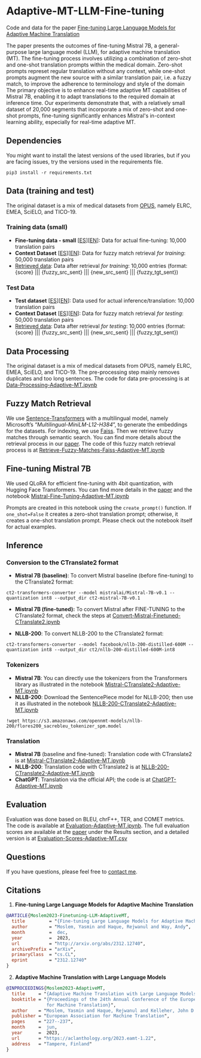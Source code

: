 # Adaptive-MT-LLM-Fine-tuning

Code and data for the paper [Fine-tuning Large Language Models for Adaptive Machine Translation](https://arxiv.org/abs/2312.12740)

The paper presents the outcomes of fine-tuning Mistral 7B, a general-purpose large language model (LLM), for adaptive machine translation (MT). The fine-tuning process involves utilizing a combination of zero-shot and one-shot translation prompts within the medical domain. Zero-shot prompts represet regular translation without any context, while one-shot prompts augment the new source with a similar translation pair, i.e. a fuzzy match, to improve the adherence to terminology and style of the domain The primary objective is to enhance real-time adaptive MT capabilities of Mistral 7B, enabling it to adapt translations to the required domain at inference time. Our experiments demonstrate that, with a relatively small dataset of 20,000 segments that incorporate a mix of zero-shot and one-shot prompts, fine-tuning significantly enhances Mistral's in-context learning ability, especially for real-time adaptive MT.

## Dependencies

You might want to install the latest versions of the used libraries, but if you are facing issues, try the versions used in the requirements file.
```
pip3 install -r requirements.txt
```

## Data (training and test)

The original dataset is a mix of medical datasets from [OPUS](https://opus.nlpl.eu/), namely ELRC, EMEA, SciELO, and TICO-19.

### Training data (small)

* **Fine-tuning data - small** [[ES](data/small-train/all-filtered.es.real.smalltrain)][[EN](data/small-train/all-filtered.en.real.smalltrain)]: Data for actual fine-tuning: 10,000 translation pairs
* **Context Dataset** [[ES](data/small-train/all-filtered.es.fuzzy.smalltrain)][[EN](data/small-train/all-filtered.en.fuzzy.smalltrain)]: Data for fuzzy match retrieval _for training_: 50,000 translation pairs
* [Retrieved data](data/small-train/all-filtered.esen.ms-multi-12.online.smalltrain): Data after retrieval _for training_: 10,000 entries (format: {score} ||| {fuzzy_src_sent} ||| {new_src_sent} ||| {fuzzy_tgt_sent})

### Test Data

* **Test dataset** [[ES](data/test/all-filtered.es.real.test)][[EN](data/test/all-filtered.en.real.test)]: Data used for actual inference/translation: 10,000 translation pairs
* **Context Dataset** [[ES](data/test/all-filtered.es.fuzzy.test)][[EN](data/test/all-filtered.en.fuzzy.test)]: Data for fuzzy match retrieval _for testing_: 50,000 translation pairs
* [Retrieved data](data/test/all-filtered.esen.ms-multi-12.online.test): Data after retrieval _for testing_: 10,000 entries (format: {score} ||| {fuzzy_src_sent} ||| {new_src_sent} ||| {fuzzy_tgt_sent})

## Data Processing

The original dataset is a mix of medical datasets from OPUS, namely ELRC, EMEA, SciELO, and TICO-19. The pre-processing step mainly removes duplicates and too long sentences. The code for data pre-processing is at [Data-Processing-Adaptive-MT.ipynb](Data-Processing-Adaptive-MT.ipynb)

## Fuzzy Match Retrieval

We use [Sentence-Transformers](https://www.sbert.net/) with a multilingual model, namely Microsoft’s “_Multilingual-MiniLM-L12-H384_”, to generate the embeddings for the datasets. For indexing, we use [Faiss](https://github.com/facebookresearch/faiss). Then we retrieve fuzzy matches through semantic search. You can find more details about the retrieval process in our [paper]([url](https://arxiv.org/abs/2312.12740)). The code of this fuzzy match retrieval process is at [Retrieve-Fuzzy-Matches-Faiss-Adaptive-MT.ipynb](Retrieve-Fuzzy-Matches-Faiss-Adaptive-MT.ipynb)

## Fine-tuning Mistral 7B

We used QLoRA for efficient fine-tuning with 4bit quantization, with Hugging Face Transformers. You can find more details in the [paper]([url](https://arxiv.org/abs/2312.12740)) and the notebook [Mistral-Fine-Tuning-Adaptive-MT.ipynb](Mistral-Fine-Tuning-Adaptive-MT.ipynb)

Prompts are created in this notebook using the `create_prompt()` function. If `one_shot=False` it creates a zero-shot translation prompt; otherwise, it creates a one-shot translation prompt. Please check out the notebook itself for actual examples.

## Inference

### Conversion to the CTranslate2 format

* **Mistral 7B (baseline)**: To convert Mistral baseline (before fine-tuning) to the CTranslate2 format:
```
ct2-transformers-converter --model mistralai/Mistral-7B-v0.1 --quantization int8 --output_dir ct2-mistral-7B-v0.1
```
* **Mistral 7B (fine-tuned):** To convert Mistral after FINE-TUNING to the CTranslate2 format, check the steps at [Convert-Mistral-Finetuned-CTranslate2.ipynb](Convert-Mistral-Finetuned-CTranslate2.ipynb)

* **NLLB-200**: To convert NLLB-200 to the CTranslate2 format:
```
ct2-transformers-converter --model facebook/nllb-200-distilled-600M --quantization int8 --output_dir ct2/nllb-200-distilled-600M-int8
```

### Tokenizers

* **Mistral 7B**: You can directly use the tokenizers from the Transformers library as illustrated in the notebook [Mistral-CTranslate2-Adaptive-MT.ipynb](Mistral-CTranslate2-Adaptive-MT.ipynb)
* **NLLB-200**: Download the SentencePiece model for NLLB-200; then use it as illustrated in the notebook [NLLB-200-CTranslate2-Adaptive-MT.ipynb](NLLB-200-CTranslate2-Adaptive-MT.ipynb)
```
!wget https://s3.amazonaws.com/opennmt-models/nllb-200/flores200_sacrebleu_tokenizer_spm.model
```

### Translation

* **Mistral 7B** (baseline and fine-tuned): Translation code with CTranslate2 is at [Mistral-CTranslate2-Adaptive-MT.ipynb](Mistral-CTranslate2-Adaptive-MT.ipynb)
* **NLLB-200**: Translation code with CTranslate2 is at [NLLB-200-CTranslate2-Adaptive-MT.ipynb](NLLB-200-CTranslate2-Adaptive-MT.ipynb)
* **ChatGPT**: Translation via the official API; the code is at [ChatGPT-Adaptive-MT.ipynb](ChatGPT-Adaptive-MT.ipynb)

## Evaluation

Evaluation was done based on BLEU, chrF++, TER, and COMET metrics. The code is available at [Evaluation-Adaptive-MT.ipynb](Evaluation-Adaptive-MT.ipynb). The full evaluation scores are available at the [paper](https://arxiv.org/abs/2312.12740) under the Results section, and a detailed version is at [Evaluation-Scores-Adaptive-MT.csv](Evaluation-Scores-Adaptive-MT.csv)

## Questions

If you have questions, please feel free to [contact me](https://blog.machinetranslation.io/contact/).

## Citations

1. **Fine-tuning Large Language Models for Adaptive Machine Translation**
   
```bibtex
@ARTICLE{Moslem2023-Finetuning-LLM-AdaptiveMT,
  title         = "{Fine-tuning Large Language Models for Adaptive Machine Translation}",
  author        = "Moslem, Yasmin and Haque, Rejwanul and Way, Andy",
  month         =  dec,
  year          =  2023,
  url           = "http://arxiv.org/abs/2312.12740",
  archivePrefix = "arXiv",
  primaryClass  = "cs.CL",
  eprint        = "2312.12740"
}

```
2. **Adaptive Machine Translation with Large Language Models**

```bibtex
@INPROCEEDINGS{Moslem2023-AdaptiveMT,
  title     = "{Adaptive Machine Translation with Large Language Models}",
  booktitle = "{Proceedings of the 24th Annual Conference of the European Association
               for Machine Translation}",
  author    = "Moslem, Yasmin and Haque, Rejwanul and Kelleher, John D and Way, Andy",
  publisher = "European Association for Machine Translation",
  pages     = "227--237",
  month     =  jun,
  year      =  2023,
  url       = "https://aclanthology.org/2023.eamt-1.22",
  address   = "Tampere, Finland"
}

```
